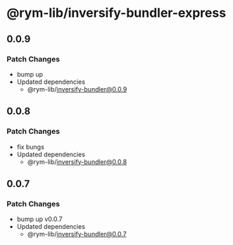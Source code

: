 # @rym-lib/inversify-bundler-express

## 0.0.9

### Patch Changes

- bump up
- Updated dependencies
  - @rym-lib/inversify-bundler@0.0.9

## 0.0.8

### Patch Changes

- fix bungs
- Updated dependencies
  - @rym-lib/inversify-bundler@0.0.8

## 0.0.7

### Patch Changes

- bump up v0.0.7
- Updated dependencies
  - @rym-lib/inversify-bundler@0.0.7
